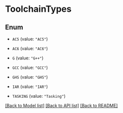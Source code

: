 <!--
Copyright (C) 2020-2023 Arm Limited or its affiliates and Contributors. All rights reserved.
SPDX-License-Identifier: Apache-2.0
-->
# ToolchainTypes

## Enum


* `AC5` (value: `"AC5"`)

* `AC6` (value: `"AC6"`)

* `G` (value: `"G++"`)

* `GCC` (value: `"GCC"`)

* `GHS` (value: `"GHS"`)

* `IAR` (value: `"IAR"`)

* `TASKING` (value: `"Tasking"`)


[[Back to Model list]](../README.md#documentation-for-models) [[Back to API list]](../README.md#documentation-for-api-endpoints) [[Back to README]](../README.md)


